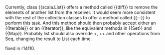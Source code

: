 Currently, class {{scala.List}} offers a method called {{diff}} to remove the elements of another list from the receiver. It would seem more consistent with the rest of the collection classes to offer a method called {{--}} to perform this task. And this method should then probably accept either an {{Iterable}} or an {{Iterator}}, like the equivalent methods in {{Set}} and {{Map}}.
Probably list should also override +, ++ and other operations from Seq, changing the result to List each time.

fixed in r14110.
